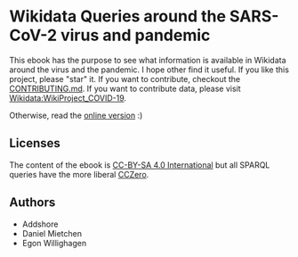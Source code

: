 # Wikidata Queries around the SARS-CoV-2 virus and pandemic

This ebook has the purpose to see what information is available in Wikidata
around the virus and the pandemic. I hope other find it useful.
If you like this project, please "star" it. If you want to contribute,
checkout the [CONTRIBUTING.md](CONTRIBUTING.md). If you want to contribute
data, please visit [Wikidata:WikiProject_COVID-19](https://www.wikidata.org/wiki/Wikidata:WikiProject_COVID-19).

Otherwise, read the [online version](https://egonw.github.io/SARS-CoV-2-Queries/) :)

## Licenses

The content of the ebook is [CC-BY-SA 4.0 International](CCBYSA.md) but all SPARQL queries
have the more liberal [CCZero](CC0.md).

## Authors

* Addshore
* Daniel Mietchen
* Egon Willighagen
